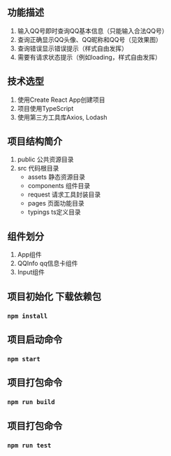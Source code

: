 ## 功能描述

1. 输入QQ号即时查询QQ基本信息（只能输入合法QQ号）
2. 查询正确显示QQ头像、QQ昵称和QQ号（见效果图）
3. 查询错误显示错误提示（样式自由发挥）
4. 需要有请求状态提示（例如loading，样式自由发挥）


## 技术选型

1. 使用Create React App创建项目
2. 项目使用TypeScript
3. 使用第三方工具库Axios, Lodash


## 项目结构简介

1. public 公共资源目录
2. src 代码根目录
    - assets 静态资源目录
    - components 组件目录
    - request 请求工具封装目录
    - pages 页面功能目录
    - typings ts定义目录


## 组件划分

1. App组件
2. QQInfo qq信息卡组件
3. Input组件

## 项目初始化 下载依赖包

### `npm install`

## 项目启动命令

### `npm start`

## 项目打包命令

### `npm run build`

## 项目打包命令

### `npm run test`